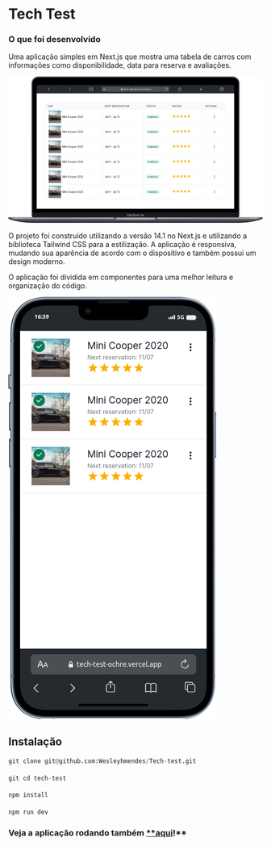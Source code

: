 # Tech Test

### O que foi desenvolvido

Uma aplicação simples em Next.js que mostra uma tabela de carros com informações como disponibilidade, data para reserva e avaliações.

![macbook.png](./public/macbook.png)

O projeto foi construído utilizando a versão 14.1 no Next.js e utilizando a biblioteca Tailwind CSS para a estilização. A aplicação é responsiva, mudando sua aparência de acordo com o dispositivo e também possui um design moderno.

O aplicação foi dividida em componentes para uma melhor leitura e organização do código.

![iPhone-13.png](./public//iPhone-13.png)

## Instalação

```python
git clone git@github.com:Wesleyhmendes/Tech-test.git

git cd tech-test

npm install

npm run dev
```

### Veja a aplicação rodando também [**aqui](https://tech-test-ochre.vercel.app/)!**
